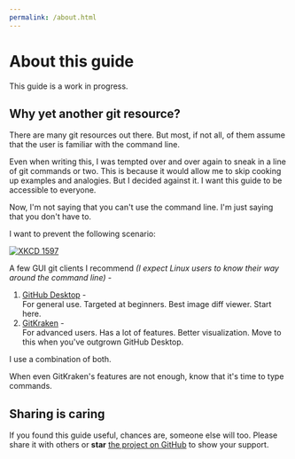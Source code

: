 ```yaml
---
permalink: /about.html
---
```


# About this guide

This guide is a work in progress.

## Why yet another git resource?

There are many git resources out there. But most, if not all, of them assume that the user is familiar with the command line.

Even when writing this, I was tempted over and over again to sneak in a line of git commands or two. This is because it would allow me to skip cooking up examples and analogies. But I decided against it. I want this guide to be accessible to everyone.

Now, I'm not saying that you can't use the command line. I'm just saying that you don't have to.

I want to prevent the following scenario:

[![XKCD 1597](https://imgs.xkcd.com/comics/git.png)](https://xkcd.com/1597/)

A few GUI git clients I recommend _(I expect Linux users to know their way around the command line)_ -

1. [GitHub Desktop](https://desktop.github.com/) -  
    For general use. Targeted at beginners. Best image diff viewer. Start here.
2. [GitKraken](https://www.gitkraken.com/) -  
    For advanced users. Has a lot of features. Better visualization. Move to this when you've outgrown GitHub Desktop.

I use a combination of both.

When even GitKraken's features are not enough, know that it's time to type commands.

## Sharing is caring

If you found this guide useful, chances are, someone else will too. Please share it with others or **star** [the project on GitHub](https://github.com/kitswas/git-for-all) to show your support.
